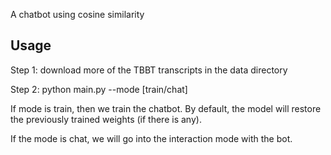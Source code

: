 A chatbot using cosine similarity

<h2>Usage</h2>

Step 1: download more of the TBBT transcripts in the data directory

Step 2:
python main.py --mode [train/chat] <br>

If mode is train, then we train the chatbot. By default, the model will
restore the previously trained weights (if there is any).

If the mode is chat, we will go into the interaction mode with the bot.
